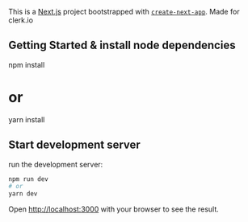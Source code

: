 This is a [Next.js](https://nextjs.org/) project bootstrapped with [`create-next-app`](https://github.com/vercel/next.js/tree/canary/packages/create-next-app). Made for clerk.io

## Getting Started & install node dependencies

npm install

# or

yarn install

## Start development server

run the development server:

```bash
npm run dev
# or
yarn dev
```

Open [http://localhost:3000](http://localhost:3000) with your browser to see the result.
